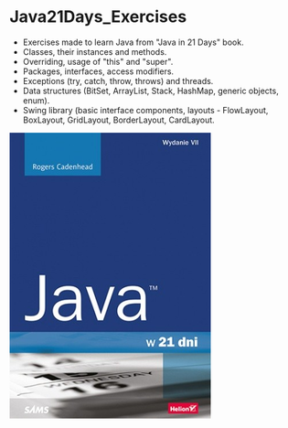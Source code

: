 # Java21Days_Exercises
* Exercises made to learn Java from "Java in 21 Days" book.
* Classes, their instances and methods.
* Overriding, usage of "this" and "super".
* Packages, interfaces, access modifiers.
* Exceptions (try, catch, throw, throws) and threads.
* Data structures (BitSet, ArrayList, Stack, HashMap, generic objects, enum).
* Swing library (basic interface components, layouts - FlowLayout, BoxLayout, GridLayout, BorderLayout, CardLayout.

![java21](https://github.com/KarolinaLewinska/Java21Days_Exercises/blob/main/java21.jpg)
